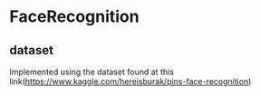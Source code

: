 # FaceRecognition

## dataset
Implemented using the dataset found at this link(https://www.kaggle.com/hereisburak/pins-face-recognition)
